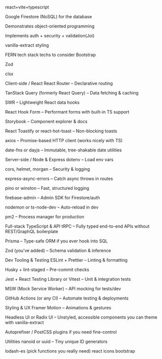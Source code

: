 react+vite+typescript 

Google Firestore (NoSQL) for the database


Demonstrates object-oriented programming

Implements auth + security + validation(Joi)

vanilla-extract styling

FERN tech stack 
techs to consider Bootstrap

Zod

clsx 





Client-side / React
React Router – Declarative routing

TanStack Query (formerly React Query) – Data fetching & caching

SWR – Lightweight React data hooks

React Hook Form – Performant forms with built-in TS support

Storybook – Component explorer & docs

React Toastify or react-hot-toast – Non-blocking toasts

axios – Promise-based HTTP client (works nicely with TS)

date-fns or dayjs – Immutable, tree-shakable date utilities

Server-side / Node & Express
dotenv – Load env vars

cors, helmet, morgan – Security & logging

express-async-errors – Catch async throws in routes

pino or winston – Fast, structured logging

firebase-admin – Admin SDK for Firestore/auth

nodemon or ts-node-dev – Auto-reload in dev

pm2 – Process manager for production

Full-stack TypeScript & API
tRPC – Fully typed end-to-end APIs without REST/GraphQL boilerplate

Prisma – Type-safe ORM if you ever hook into SQL

Zod (you’ve added) – Schema validation & inference

Dev Tooling & Testing
ESLint + Prettier – Linting & formatting

Husky + lint-staged – Pre-commit checks

Jest + React Testing Library or Vitest – Unit & integration tests

MSW (Mock Service Worker) – API mocking for tests/dev

GitHub Actions (or any CI) – Automate testing & deployments

Styling & UX
Framer Motion – Animations & gestures

Headless UI or Radix UI – Unstyled, accessible components you can theme with vanilla-extract

Autoprefixer / PostCSS plugins if you need fine-control

Utilities
nanoid or uuid – Tiny unique ID generators

lodash-es (pick functions you really need)
react icons  bootstrap
